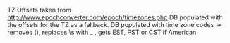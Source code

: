 TZ Offsets taken from http://www.epochconverter.com/epoch/timezones.php
DB populated with the offsets for the TZ as a fallback.
DB populated with time zone codes ->
  removes (), replaces \s with _ , gets EST, PST or CST if American
